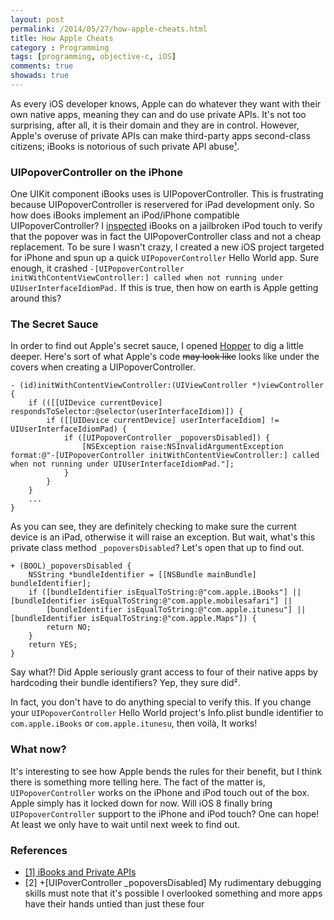 ```yaml
---
layout: post
permalink: /2014/05/27/how-apple-cheats.html
title: How Apple Cheats
category : Programming
tags: [programming, objective-c, iOS]
comments: true
showads: true
---
```


As every iOS developer knows, Apple can do whatever they want with their own native apps, meaning they can and do use private APIs. It's not too surprising, after all, it is their domain and they are in control. However, Apple's overuse of private APIs can make third-party apps second-class citizens; iBooks is notorious of such private API abuse[¹](http://www.marco.org/2010/04/06/ibooks-and-private-apis).

<!-- more -->

### UIPopoverController on the iPhone

One UIKit component iBooks uses is UIPopoverController. This is frustrating because UIPopoverController is reservered for iPad development only. So how does iBooks implement an iPod/iPhone compatible UIPopoverController? I [inspected](http://marksands.github.io/2014/01/03/inspecting-third-party-apps.html) iBooks on a jailbroken iPod touch to verify that the popover was in fact the UIPopoverController class and not a cheap replacement. To be sure I wasn't crazy, I created a new iOS project targeted for iPhone and spun up a quick `UIPopoverController` Hello World app. Sure enough, it crashed `-[UIPopoverController initWithContentViewController:] called when not running under UIUserInterfaceIdiomPad.` If this is true, then how on earth is Apple getting around this?

### The Secret Sauce

In order to find out Apple's secret sauce, I opened [Hopper](http://www.hopperapp.com/) to dig a little deeper. Here's sort of what Apple's code <s>may look like</s> looks like under the covers when creating a UIPopoverController.

```objc
- (id)initWithContentViewController:(UIViewController *)viewController {
	if (([[UIDevice currentDevice] respondsToSelector:@selector(userInterfaceIdiom)]) {
		if ([[UIDevice currentDevice] userInterfaceIdiom] != UIUserInterfaceIdiomPad) {
			if ([UIPopoverController _popoversDisabled]) {
    			[NSException raise:NSInvalidArgumentException format:@"-[UIPopoverController initWithContentViewController:] called when not running under UIUserInterfaceIdiomPad."];
			}
		}
	}	
	...
}
```

As you can see, they are definitely checking to make sure the current device is an iPad, otherwise it will raise an exception. But wait, what's this private class method `_popoversDisabled`? Let's open that up to find out.

```objc
+ (BOOL)_popoversDisabled {
    NSString *bundleIdentifier = [[NSBundle mainBundle] bundleIdentifier];
    if ([bundleIdentifier isEqualToString:@"com.apple.iBooks"] || [bundleIdentifier isEqualToString:@"com.apple.mobilesafari"] || 
		[bundleIdentifier isEqualToString:@"com.apple.itunesu"] || [bundleIdentifier isEqualToString:@"com.apple.Maps"]) {
		return NO;
	}
	return YES;
}
```

Say what?! Did Apple seriously grant access to four of their native apps by hardcoding their bundle identifiers? Yep, they sure did².

In fact, you don't have to do anything special to verify this. If you change your `UIPopoverController` Hello World project's Info.plist bundle identifier to `com.apple.iBooks` or `com.apple.itunesu`, then voilà, It works!

### What now?

It's interesting to see how Apple bends the rules for their benefit, but I think there is something more telling here. The fact of the matter is, `UIPopoverController` works on the iPhone and iPod touch out of the box. Apple simply has it locked down for now. Will iOS 8 finally bring `UIPopoverController` support to the iPhone and iPod touch? One can hope! At least we only have to wait until next week to find out.

### References

* [[1] iBooks and Private APIs](http://www.marco.org/2010/04/06/ibooks-and-private-apis)
* [2] +[UIPoverController _popoversDisabled] My rudimentary debugging skills must note that it's possible I overlooked something and more apps have their hands untied than just these four